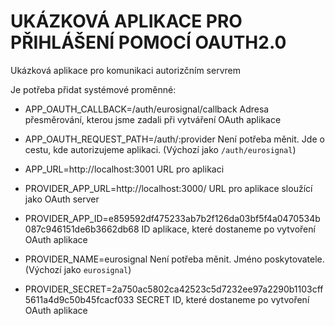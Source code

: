 # UKÁZKOVÁ APLIKACE PRO PŘIHLÁŠENÍ POMOCÍ OAUTH2.0

Ukázková aplikace pro komunikaci autorizčním servrem

Je potřeba přidat systémové proměnné:

* APP_OAUTH_CALLBACK=/auth/eurosignal/callback
  Adresa přesměrování, kterou jsme zadali při vytváření OAuth aplikace

* APP_OAUTH_REQUEST_PATH=/auth/:provider
  Není potřeba měnit. Jde o cestu, kde autorizujeme aplikaci. (Výchozí jako `/auth/eurosignal`)

* APP_URL=http://localhost:3001
  URL pro aplikaci

* PROVIDER_APP_URL=http://localhost:3000/
  URL pro aplikace sloužící jako OAuth server

* PROVIDER_APP_ID=e859592df475233ab7b2f126da03bf5f4a0470534b087c946151de6b3662db68
  ID aplikace, které dostaneme po vytvoření OAuth aplikace

* PROVIDER_NAME=eurosignal
  Není potřeba měnit. Jméno poskytovatele. (Výchozí jako `eurosignal`)

* PROVIDER_SECRET=2a750ac5802ca42523c5d7232ee97a2290b1103cff5611a4d9c50b45fcacf033
  SECRET ID, které dostaneme po vytvoření OAuth aplikace
